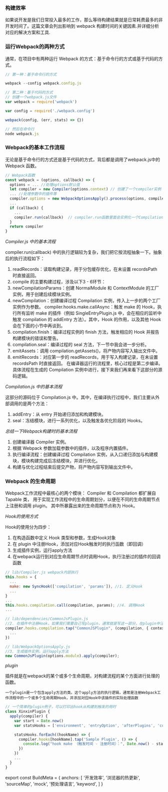 ### 构建效率

如果说开发是我们日常投入最多的工作，那么等待构建结果就是日常耗费最多的非开发时间了。这篇文章会列出影响到 webpack 构建时间的关键因素.并详细分析对应的解决方案和工具.

### 运行Webpack的两种方式

通常，在项目中有两种运行 Webpack 的方式：基于命令行的方式或基于代码的方式。

``` js
// 第一种：基于命令行的方式

webpack --config webpack.config.js

// 第二种：基于代码的方式
// 创建一个webpack.js文件
var webpack = require('webpack')

var config = require('./webpack.config')

webpack(config, (err, stats) => {})

// 然后在命令行
node webpack.js
```

### Webpack的基本工作流程

无论是基于命令行的方式还是基于代码的方式，背后都是调用了webpack.js中的 Webpack 函数。

``` js
// Webpack函数
const webpack = (options, callback) => {
  options = ... //处理options默认值
  let compiler = new Compiler(options.context) // 创建了一个compiler实例
  ... //处理参数中的插件等
  compiler.options = new WebpackOptionsApply().process(options, compiler); //分析参数，加载各内部插件
  ...
  if (callback) {
    ... 
    compiler.run(callback)  // compiler.run函数里面会实例化一个Compilation实例
  }
  return compiler
}
```

_Compiler.js 中的基本流程_

compiler.run(callback) 中的执行逻辑较为复杂，我们把它按流程抽象一下。抽象后的执行流程如下：

1. readRecords：读取构建记录，用于分包缓存优化，在未设置 recordsPath 时直接返回。
1. compile 的主要构建过程，涉及以下3 - 6环节：
1. newCompilationParams：创建 NormalModule 和 ContextModule 的工厂实例，用于创建后续模块实例。
1. newCompilation：创建编译过程 Compilation 实例，传入上一步的两个工厂实例作为参数。
compiler.hooks.make.callAsync：触发 make 的 Hook，执行所有监听 make 的插件（例如 SingleEntryPlugin.js 中，会在相应的监听中触发 compilation 的 addEntry 方法）。其中，Hook 的作用，以及其他 Hook 会在下面的小节中再谈到。
1. compilation.finish：编译过程实例的 finish 方法，触发相应的 Hook 并报告构建模块的错误和警告。
1. compilation.seal：编译过程的 seal 方法，下一节中我会进一步分析。
1. emitAssets：调用 compilation.getAssets()，将产物内容写入输出文件中。
1. emitRecords：对应第一步的 readRecords，用于写入构建记录，在未设置 recordsPath 时直接返回。
在编译器运行的流程里，核心过程是第二步编译。具体流程在生成的 Compilation 实例中进行，接下来我们再来看下这部分的源码逻辑。

_Compilation.js 中的基本流程_

这部分的源码位于 Compilation.js 中。其中，在编译执行过程中，我们主要从外部调用的是两个方法：

1. addEntry：从 entry 开始递归添加和构建模块。
1. seal：冻结模块，进行一系列优化，以及触发各优化阶段的 Hooks。

_总结一下Webpack构建时的基本流程_

1. 创建编译器 Compiler 实例。
1. 根据 Webpack 参数加载参数中的插件，以及程序内置插件。
1. 执行编译流程：创建编译过程 Compilation 实例，从入口递归添加与构建模块，模块构建完成后冻结模块，并进行优化。
1. 构建与优化过程结束后提交产物，将产物内容写到输出文件中。

### Webpack 的生命周期

Webpack工作流程中最核心的两个模块： Compiler 和 Compilation 都扩展自 Tapable 类， 用于实现工作流程中的生命周期划分，以便在不同的生命周期节点上注册和调用 plugin。 其中所暴露出来的生命周期节点称为 Hook。

_Hook的使用方式_

Hook的使用分为四步： 

1. 在构造函数中定义 Hook 类型和参数，生成Hook对象
1. 在 plugin 中注册Hook，添加对应Hook触发时的执行函数（即回调）
1. 生成插件实例，运行apply方法
1. 在webpack运行到对应生命周期节点时调用Hook，执行注册过的插件的回调函数

``` js
// lib/Compiler.js webpack内部执行
this.hooks = {
  ...
  make: new SyncHook(['compilation', 'params']), //1. 定义Hook
  ...
}
...
this.hooks.compilation.call(compilation, params); //4. 调用Hook
...

// lib/dependencies/CommonJsPlugin.js
//2. 在插件中注册Hook，如果我们需要自己写plugin，通常就是写这一部分，在plugin中注册Hook并添加Hook触发时的回调函数
compiler.hooks.compilation.tap("CommonJSPlugin", (compilation, { contextModuleFactory, normalModuleFactory }) => {
  ...
})

// lib/WebpackOptionsApply.js
//3. 生成插件实例，运行apply方法
new CommonJsPlugin(options.module).apply(compiler);
```

_plugin_

插件就是在webpack的某个或多个生命周期，对构建流程的某个方面进行处理的函数。

`一个plugin是一个包含apply方法的类。这个apply方法的执行逻辑，通常是注册Webpack工作流程中的一个或多个生命周期Hook，并添加对应Hook中该插件的实际处理函数`

``` js
// 一个简单的plugin例子，可以打印出hook从构建到触发的用时
class XinxinPlugin {
  apply(compiler) {
    var start = Date.now()
    var statsHooks = ['environment', 'entryOption', 'afterPlugins', 'compile']

    statsHooks.forEach((hookName) => {
      compiler.hooks[hookName].tap('Sample Plugin', () => {
        console.log("hook make （触发时间 - 注册时间）：", Date.now() - startTime)
      })
    })
    ...
  }
}
```

export const BuildMeta = {
  anchors: [
    '开发效率',
    '浏览器的热更新',
    'sourceMap',
    'mock',
    '预处理语言',
    'keyword',
  ]
}
